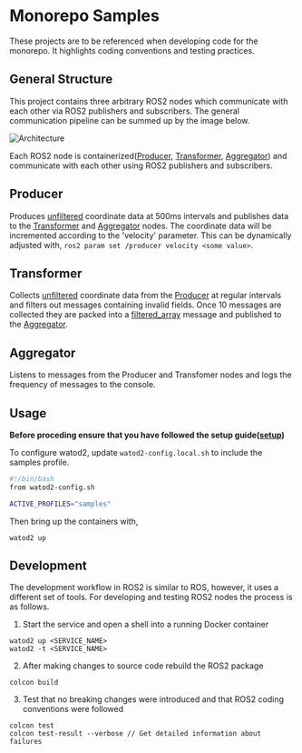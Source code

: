 # Monorepo Samples
These projects are to be referenced when developing code for the monorepo. It highlights coding conventions and testing practices.

## General Structure
This project contains three arbitrary ROS2 nodes which communicate with each other via ROS2 publishers and subscribers. The general communication pipeline can be summed up by the image below.

![Architecture](samples_diagram.png)

Each ROS2 node is containerized([Producer](../../docker/samples/cpp/producer.Dockerfile), [Transformer](../../docker/samples/cpp/transformer.Dockerfile), [Aggregator](../../docker/samples/cpp/aggregator.Dockerfile)) and communicate with each other using ROS2 publishers and subscribers.

## Producer
Produces [unfiltered](../ros_msgs/sample_msgs/msg/Unfiltered.msg) coordinate data at 500ms intervals and publishes data to the [Transformer](#transformer) and [Aggregator](#aggregator) nodes. The coordinate data will be incremented according to the 'velocity' parameter. This can be dynamically adjusted with, `ros2 param set /producer velocity <some value>`.

## Transformer
Collects [unfiltered](../ros_msgs/sample_msgs/msg/Unfiltered.msg) coordinate data from the [Producer](#producer) at regular intervals and filters out messages containing invalid fields. Once 10 messages are collected they are packed into a [filtered_array](../ros_msgs/sample_msgs/msg/FilteredArray.msg) message and published to the [Aggregator](#aggregator).

## Aggregator
Listens to messages from the Producer and Transfomer nodes and logs the frequency of messages to the console.

## Usage
**Before proceding ensure that you have followed the setup guide([setup](../../docs/setup.md))**

To configure watod2, update `watod2-config.local.sh` to include the samples profile.
```bash
#!/bin/bash
from watod2-config.sh

ACTIVE_PROFILES="samples"
```

Then bring up the containers with,
```
watod2 up
```

## Development
The development workflow in ROS2 is similar to ROS, however, it uses a different set
of tools. For developing and testing ROS2 nodes the process is as follows.
1. Start the service and open a shell into a running Docker container
```
watod2 up <SERVICE_NAME>
watod2 -t <SERVICE_NAME>
```
2. After making changes to source code rebuild the ROS2 package
```
colcon build
```
3. Test that no breaking changes were introduced and that ROS2 coding conventions were followed
```
colcon test
colcon test-result --verbose // Get detailed information about failures
```

